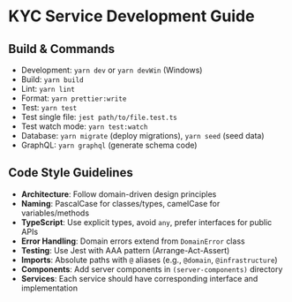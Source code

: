 # KYC Service Development Guide

## Build & Commands
- Development: `yarn dev` or `yarn devWin` (Windows)
- Build: `yarn build`
- Lint: `yarn lint`
- Format: `yarn prettier:write`
- Test: `yarn test`
- Test single file: `jest path/to/file.test.ts`
- Test watch mode: `yarn test:watch`
- Database: `yarn migrate` (deploy migrations), `yarn seed` (seed data)
- GraphQL: `yarn graphql` (generate schema code)

## Code Style Guidelines
- **Architecture**: Follow domain-driven design principles
- **Naming**: PascalCase for classes/types, camelCase for variables/methods
- **TypeScript**: Use explicit types, avoid `any`, prefer interfaces for public APIs
- **Error Handling**: Domain errors extend from `DomainError` class
- **Testing**: Use Jest with AAA pattern (Arrange-Act-Assert)
- **Imports**: Absolute paths with `@` aliases (e.g., `@domain`, `@infrastructure`)
- **Components**: Add server components in `(server-components)` directory
- **Services**: Each service should have corresponding interface and implementation